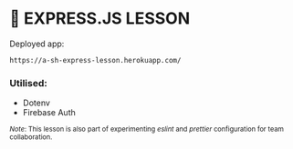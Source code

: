 # 🚅 EXPRESS.JS LESSON

Deployed app:

```
https://a-sh-express-lesson.herokuapp.com/
```

### Utilised:
- Dotenv
- Firebase Auth

<sub>*Note*: This lesson is also part of experimenting *eslint* and *prettier* configuration for team collaboration.</sub>